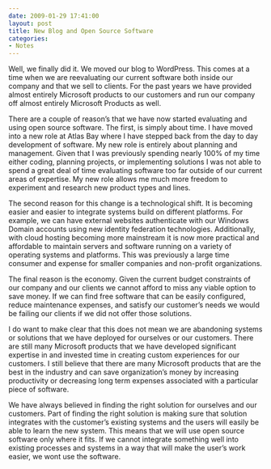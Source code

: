 ```yaml
---
date: 2009-01-29 17:41:00
layout: post
title: New Blog and Open Source Software
categories:
- Notes
---
```


Well, we finally did it. We moved our blog to WordPress. This comes at a time when we are reevaluating our current software both inside our company and that we sell to clients. For the past years we have provided almost entirely Microsoft products to our customers and run our company off almost entirely Microsoft Products as well.

There are a couple of reason’s that we have now started evaluating and using open source software. The first, is simply about time. I have moved into a new role at Atlas Bay where I have stepped back from the day to day development of software. My new role is entirely about planning and management. Given that I was previously spending nearly 100% of my time either coding, planning projects, or implementing solutions I was not able to spend a great deal of time evaluating software too far outside of our current areas of expertise. My new role allows me much more freedom to experiment and research new product types and lines.

The second reason for this change is a technological shift. It is becoming easier and easier to integrate systems build on different platforms. For example, we can have external websites authenticate with our Windows Domain accounts using new identity federation technologies. Additionally, with cloud hosting becoming more mainstream it is now more practical and affordable to maintain servers and software running on a variety of operating systems and platforms. This was previously a large time consumer and expense for smaller companies and non-profit organizations.

The final reason is the economy. Given the current budget constraints of our company and our clients we cannot afford to miss any viable option to save money. If we can find free software that can be easily configured, reduce maintenance expenses, and satisfy our customer’s needs we would be failing our clients if we did not offer those solutions.

I do want to make clear that this does not mean we are abandoning systems or solutions that we have deployed for ourselves or our customers. There are still many Microsoft products that we have developed significant expertise in and invested time in creating custom experiences for our customers. I still believe that there are many Microsoft products that are the best in the industry and can save organization’s money by increasing productivity or decreasing long term expenses associated with a particular piece of software.

We have always believed in finding the right solution for ourselves and our customers. Part of finding the right solution is making sure that solution integrates with the customer’s existing systems and the users will easily be able to learn the new system. This means that we will use open source software only where it fits. If we cannot integrate something well into existing processes and systems in a way that will make the user’s work easier, we wont use the software.
